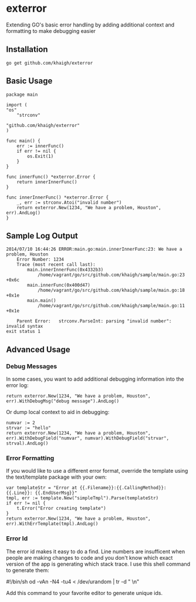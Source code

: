 exterror
=========

Extending GO's basic error handling by adding additional context and formatting to make debugging easier

Installation
------------

	go get github.com/khaigh/exterror


Basic Usage
-----------

	package main
	
	import (
	"os"
		"strconv"
	
	"github.com/khaigh/exterror"
	)
	
	func main() {
		err := innerFunc()
		if err != nil {
			os.Exit(1)
		}
	}
	
	func innerFunc() *exterror.Error {
		return innerInnerFunc()
	}
	
	func innerInnerFunc() *exterror.Error {
		_, err := strconv.Atoi("invalid number")
		return exterror.New(1234, "We have a problem, Houston", err).AndLog()
	}


Sample Log Output
-------------

	2014/07/10 16:44:26 ERROR:main.go:main.innerInnerFunc:23: We have a problem, Houston
		Error Number: 1234
		Trace (most recent call last):
			main.innerInnerFunc(0x4332b3)
				/home/vagrant/go/src/github.com/khaigh/sample/main.go:23 +0x6c
			main.innerFunc(0x400d47)
				/home/vagrant/go/src/github.com/khaigh/sample/main.go:18 +0x1e
			main.main()
				/home/vagrant/go/src/github.com/khaigh/sample/main.go:11 +0x1e
			
		Parent Error:	strconv.ParseInt: parsing "invalid number": invalid syntax
	exit status 1


Advanced Usage
--------------

### Debug Messages

In some cases, you want to add additional debugging information into the error log:

	return exterror.New(1234, "We have a problem, Houston", err).WithDebugMsg("debug message").AndLog()

Or dump local context to aid in debugging:

	numvar := 2
	strvar := "hello"
	return exterror.New(1234, "We have a problem, Houston", err).WithDebugField("numvar", numvar).WithDebugField("strvar", strval).AndLog()

### Error Formatting

If you would like to use a different error format, override the template using the text/template package with your own:

	var templateStr = "Error at {{.Filename}}:{{.CallingMethod}}:{{.Line}}: {{.EndUserMsg}}"
	tmpl, err := template.New("simpleTmpl").Parse(templateStr)
	if err != nil {
		t.Error("Error creating template")
	}
	return exterror.New(1234, "We have a problem, Houston", err).WithErrTemplate(tmpl).AndLog()

### Error Id
The error id makes it easy to do a find.  Line numbers are insufficent when people are making changes to code and you don't know which exact version of the app is generating which stack trace.
I use this shell command to generate them:

#!/bin/sh
od -vAn -N4 -tu4 < /dev/urandom | tr -d " \n"

Add this command to your favorite editor to generate unique ids.

